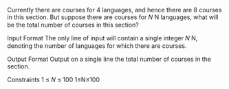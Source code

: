 Currently there are courses for 4 languages, and hence there are 8 courses in this section. But suppose there are courses for
𝑁
N languages, what will be the total number of courses in this section?

Input Format
The only line of input will contain a single integer
𝑁
N, denoting the number of languages for which there are courses.

Output Format
Output on a single line the total number of courses in the section.

Constraints
1
≤
𝑁
≤
100
1≤N≤100
